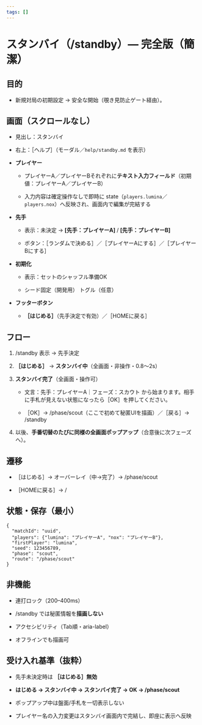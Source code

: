 ```yaml
---
tags: []
---
```

# **スタンバイ（/standby）— 完全版（簡潔）**

  

## **目的**

- 新規対局の初期設定 → 安全な開始（覗き見防止ゲート経由）。
    

  

## **画面（スクロールなし）**

- 見出し：スタンバイ
- 右上：［ヘルプ］（モーダル／`help/standby.md` を表示）
    
- **プレイヤー**

    - プレイヤーA／プレイヤーBそれぞれに**テキスト入力フィールド**（初期値：プレイヤーA／プレイヤーB）

    - 入力内容は確定操作なしで即時に state（`players.lumina`／`players.nox`）へ反映され、画面内で編集が完結する
        
    
- **先手**
    
    - 表示：未決定 → **[先手：プレイヤーA]** / **[先手：プレイヤーB]**
        
    - ボタン：［ランダムで決める］／［プレイヤーAにする］／［プレイヤーBにする］
        
    
- **初期化**
    
    - 表示：セットのシャッフル準備OK
        
    - シード固定（開発用） トグル（任意）
        
    
- **フッターボタン**
    
    - **［はじめる］**（先手決定で有効）／［HOMEに戻る］
        
    

  

## **フロー**

1. /standby 表示 → 先手決定
    
2. **［はじめる］** → **スタンバイ中**（全画面・非操作・0.8〜2s）
    
3. **スタンバイ完了**（全画面・操作可）
    
    - 文言：先手：プレイヤーA｜フェーズ：スカウト から始まります。相手に手札が見えない状態になったら［OK］を押してください。
        
    - ［OK］→ /phase/scout（ここで初めて秘匿UIを描画）／［戻る］→ /standby
        
    
4. 以後、**手番切替のたびに同様の全画面ポップアップ**（合意後に次フェーズへ）。
    

  

## **遷移**

- ［はじめる］→ オーバーレイ（中→完了）→ /phase/scout
    
- ［HOMEに戻る］→ /
    

  

## **状態・保存（最小）**

```
{
  "matchId": "uuid",
  "players": {"lumina": "プレイヤーA", "nox": "プレイヤーB"},
  "firstPlayer": "lumina",
  "seed": 123456789,
  "phase": "scout",
  "route": "/phase/scout"
}
```

## **非機能**

- 連打ロック（200–400ms）
    
- /standby では秘匿情報を**描画しない**
    
- アクセシビリティ（Tab順・aria-label）
    
- オフラインでも描画可
    

  

## **受け入れ基準（抜粋）**

- 先手未決定時は **［はじめる］無効**
    
- **はじめる → スタンバイ中 → スタンバイ完了 → OK → /phase/scout**
    
- ポップアップ中は盤面/手札を一切表示しない
    
- プレイヤー名の入力変更はスタンバイ画面内で完結し、即座に表示へ反映
